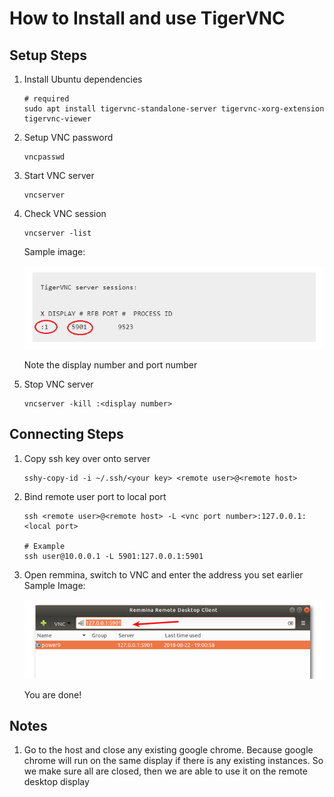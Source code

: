 # How to Install and use TigerVNC


## Setup Steps
1.  Install Ubuntu dependencies
    ```
    # required
    sudo apt install tigervnc-standalone-server tigervnc-xorg-extension tigervnc-viewer
    ```
1. Setup VNC password
    ```
    vncpasswd
    ```
1. Start VNC server
    ```
    vncserver
    ```
1. Check VNC session
    ```
    vncserver -list
    ```
    Sample image:

    ![sample status image](./images/sample_status1.PNG)
    
    Note the display number and port number
1. Stop VNC server
    ```
    vncserver -kill :<display number>
    ```

## Connecting Steps
1. Copy ssh key over onto server
    ```
    sshy-copy-id -i ~/.ssh/<your key> <remote user>@<remote host>
    ```

1. Bind remote user port to local port
    ```
    ssh <remote user>@<remote host> -L <vnc port number>:127.0.0.1:<local port>

    # Example
    ssh user@10.0.0.1 -L 5901:127.0.0.1:5901
    ```

1. Open remmina, switch to VNC and enter the address you set earlier
    Sample Image:
    
    ![sample Remmina](./images/sample_remmina.PNG)

    You are done!

## Notes
1. Go to the host and close any existing google chrome. Because google chrome will run on the same display if there is any existing instances. So we make sure all are closed, then we are able to use it on the remote desktop display